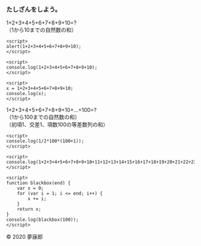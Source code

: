 ### たしざんをしよう。

1+2+3+4+5+6+7+8+9+10=?  
（1から10までの自然数の和）

```
<script>
alert(1+2+3+4+5+6+7+8+9+10);
</script>
```

```
<script>
console.log(1+2+3+4+5+6+7+8+9+10);
</script>
```

```
<script>
x = 1+2+3+4+5+6+7+8+9+10;
console.log(x);
</script>
```

1+2+3+4+5+6+7+8+9+10+...+100=?  
（1から100までの自然数の和）  
（初項1、交差1、項数100の等差数列の和）

```
<script>
console.log(1/2*100*(100+1));
</script>
```

```
<script>
console.log(1+2+3+4+5+6+7+8+9+10+11+12+13+14+15+16+17+18+19+20+21+22+23+24+25+26+27+28+29+30+31+32+33+34+35+36+37+38+39+40+41+42+43+44+45+46+47+48+49+50+51+52+53+54+55+56+57+58+59+60+61+62+63+64+65+66+67+68+69+70+71+72+73+74+75+76+77+78+79+80+81+82+83+84+85+86+87+88+89+90+91+92+93+94+95+96+97+98+99+100);
</script>
```

```
<script>
function blackbox(end) {
    var x = 0;
    for (var i = 1; i <= end; i++) {
        x += i;
    }
    return x;
}
console.log(blackbox(100));
</script>
```

© 2020 夢寐郎